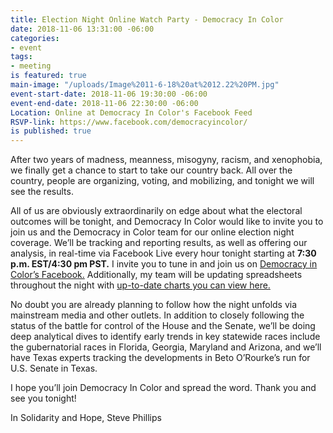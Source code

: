 ```yaml
---
title: Election Night Online Watch Party - Democracy In Color
date: 2018-11-06 13:31:00 -06:00
categories:
- event
tags:
- meeting
is featured: true
main-image: "/uploads/Image%2011-6-18%20at%2012.22%20PM.jpg"
event-start-date: 2018-11-06 19:30:00 -06:00
event-end-date: 2018-11-06 22:30:00 -06:00
Location: Online at Democracy In Color's Facebook Feed
RSVP-link: https://www.facebook.com/democracyincolor/
is published: true
---
```


After two years of madness, meanness, misogyny, racism, and xenophobia, we finally get a chance to start to take our country back. All over the country, people are organizing, voting, and mobilizing, and tonight we will see the results. 

All of us are obviously extraordinarily on edge about what the electoral outcomes will be tonight, and Democracy In Color would like to invite you to join us and the Democracy in Color team for our online election night coverage. We’ll be tracking and reporting results, as well as offering our analysis, in real-time via Facebook Live every hour tonight starting at **7:30 p.m. EST/4:30 pm PST.** I invite you to tune in and join us on [Democracy in Color’s Facebook.](https://www.facebook.com/democracyincolor/) Additionally, my team will be updating spreadsheets throughout the night with [up-to-date charts you can view here.](https://docs.google.com/presentation/d/1Vfk7_e_U7xc_ZZp-xfc_OQRCdWl0w1PeH42pgLndrKQ/edit#slide=id.g4693126d2d_1_6) 
 

No doubt you are already planning to follow how the night unfolds via mainstream media and other outlets. In addition to closely following the status of the battle for control of the House and the Senate, we’ll be doing deep analytical dives to identify early trends in key statewide races include the gubernatorial races in Florida, Georgia, Maryland and Arizona, and we’ll have Texas experts tracking the developments in Beto O’Rourke’s run for U.S. Senate in Texas. 

I hope you’ll join Democracy In Color and spread the word. Thank you and see you tonight!

In Solidarity and Hope,
Steve Phillips
